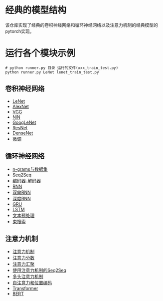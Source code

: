 # 经典的模型结构
该仓库实现了经典的卷积神经网络和循环神经网络以及注意力机制的经典模型的pytorch实现。

# 运行各个模块示例
```
# python runner.py 目录 运行的文件(xxx_train_test.py)
python runner.py LeNet lenet_train_test.py
```

## 卷积神经网络
- [LeNet](LeNet/LeNet.md)
- [AlexNet](AlexNet/AlexNet.md)
- [VGG](VGG/使用块的网络(VGG).md)
- [NiN](NiN/网格中的网络（NiN）.md)
- [GoogLeNet](GoogLeNet/含并行连结的网络（GoogLeNet）.md)
- [ResNet](ResNet/残差神经网络（ResNet）.md)
- [DenseNet](DenseNet/稠密连接网络（DenseNet）.md)
- [微调](FineTuning/微调.md)

## 循环神经网络
- [n-grams与数据集](NGrams/n-grams与数据集.md)
- [Seq2Seq](SequenceModel/Seq2Seq.md)
- [编码器-解码器](RNN/编码器-解码器.md)
- [RNN](RNN/循环神经网络(RNN).md)
- [双向RNN](RNN/双向循环神经网络.md)
- [深度RNN](RNN/深度循环神经网络.md)
- [GRU](RNN/门控循环单元(GRU).md)
- [LSTM](RNN/长短期记忆网络(LSTM).md)
- [文本预处理](RNN/文本预处理.md)
- [束搜索](RNN/束搜索.md)

## 注意力机制
- [注意力机制](Attention/注意力机制.md)
- [注意力分数](Attention/注意力分数.md)
- [注意力汇聚](Attention/注意力汇聚.md)
- [使用注意力机制的Seq2Seq](Attention/使用注意力机制的Seq2Seq.md)
- [多头注意力机制](Attention/多头注意力机制.md)
- [自注意力和位置编码](Attention/自注意力和位置编码.md)
- [Transformer](Attention/Transformer.md)
- [BERT](Attention/BERT.md)



